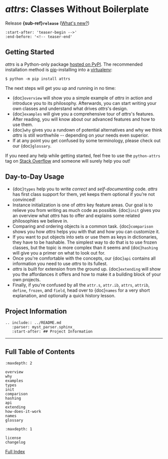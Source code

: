 # *attrs*: Classes Without Boilerplate

Release **{sub-ref}`release`**  ([What's new?](changelog.md))

```{include} ../README.md
:start-after: 'teaser-begin -->'
:end-before: '<!-- teaser-end'
```


## Getting Started

*attrs* is a Python-only package [hosted on PyPI](https://pypi.org/project/attrs/).
The recommended installation method is [pip](https://pip.pypa.io/en/stable/)-installing into a [virtualenv](https://hynek.me/articles/virtualenv-lives/):

```console
$ python -m pip install attrs
```

The next steps will get you up and running in no time:

- {doc}`overview` will show you a simple example of *attrs* in action and introduce you to its philosophy.
  Afterwards, you can start writing your own classes and understand what drives *attrs*'s design.
- {doc}`examples` will give you a comprehensive tour of *attrs*'s features.
  After reading, you will know about our advanced features and how to use them.
- {doc}`why` gives you a rundown of potential alternatives and why we think *attrs* is still worthwhile -- depending on *your* needs even superior.
- If at any point you get confused by some terminology, please check out our {doc}`glossary`.

If you need any help while getting started, feel free to use the `python-attrs` tag on [Stack Overflow](https://stackoverflow.com/questions/tagged/python-attrs) and someone will surely help you out!


## Day-to-Day Usage

- {doc}`types` help you to write *correct* and *self-documenting* code.
  *attrs* has first class support for them, yet keeps them optional if you’re not convinced!
- Instance initialization is one of *attrs* key feature areas.
  Our goal is to relieve you from writing as much code as possible.
  {doc}`init` gives you an overview what *attrs* has to offer and explains some related philosophies we believe in.
- Comparing and ordering objects is a common task.
  {doc}`comparison` shows you how *attrs* helps you with that and how you can customize it.
- If you want to put objects into sets or use them as keys in dictionaries, they have to be hashable.
  The simplest way to do that is to use frozen classes, but the topic is more complex than it seems and {doc}`hashing` will give you a primer on what to look out for.
- Once you're comfortable with the concepts, our {doc}`api` contains all information you need to use *attrs* to its fullest.
- *attrs* is built for extension from the ground up.
  {doc}`extending` will show you the affordances it offers and how to make it a building block of your own projects.
- Finally, if you're confused by all the `attr.s`, `attr.ib`, `attrs`, `attrib`, `define`, `frozen`, and `field`, head over to {doc}`names` for a very short explanation, and optionally a quick history lesson.


## Project Information

```{eval-rst}
.. include:: ../README.md
   :parser: myst_parser.sphinx_
   :start-after: ## Project Information
```

---

## Full Table of Contents

```{toctree}
:maxdepth: 2

overview
why
examples
types
init
comparison
hashing
api
extending
how-does-it-work
names
glossary
```

```{toctree}
:maxdepth: 1

license
changelog
```

[Full Index](genindex)
